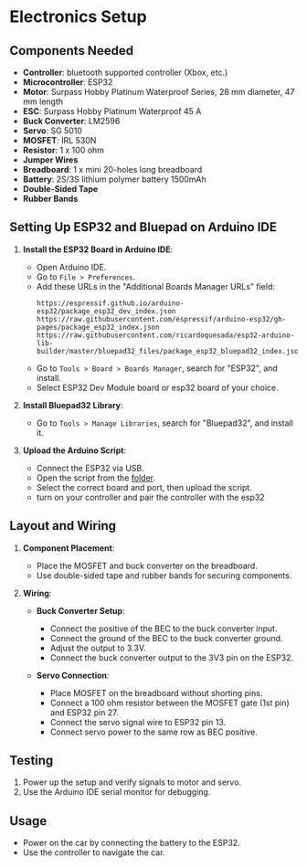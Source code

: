 # Electronics Setup

## Components Needed
- **Controller**: bluetooth supported controller (Xbox, etc.)
- **Microcontroller**: ESP32
- **Motor**: Surpass Hobby Platinum Waterproof Series, 28 mm diameter, 47 mm length
- **ESC**: Surpass Hobby Platinum Waterproof 45 A
- **Buck Converter**: LM2596
- **Servo**: SG 5010
- **MOSFET**: IRL 530N
- **Resistor**: 1 x 100 ohm
- **Jumper Wires**
- **Breadboard**: 1 x mini 20-holes long breadboard
- **Battery**: 2S/3S lithium polymer battery 1500mAh
- **Double-Sided Tape**
- **Rubber Bands**

## Setting Up ESP32 and Bluepad on Arduino IDE
1. **Install the ESP32 Board in Arduino IDE**:
   - Open Arduino IDE.
   - Go to `File > Preferences`.
   - Add these URLs in the "Additional Boards Manager URLs" field:
     ```
     https://espressif.github.io/arduino-esp32/package_esp32_dev_index.json
     https://raw.githubusercontent.com/espressif/arduino-esp32/gh-pages/package_esp32_index.json
     https://raw.githubusercontent.com/ricardoquesada/esp32-arduino-lib-builder/master/bluepad32_files/package_esp32_bluepad32_index.json
     ```
   - Go to `Tools > Board > Boards Manager`, search for "ESP32", and install.
   - Select ESP32 Dev Module board or esp32 board of your choice.

2. **Install Bluepad32 Library**:
   - Go to `Tools > Manage Libraries`, search for "Bluepad32", and install it.

3. **Upload the Arduino Script**:
   - Connect the ESP32 via USB.
   - Open the script from the [folder](./Electronics/Arduino).
   - Select the correct board and port, then upload the script.
   - turn on your controller and pair the controller with the esp32
## Layout and Wiring
1. **Component Placement**:
   - Place the MOSFET and buck converter on the breadboard.
   - Use double-sided tape and rubber bands for securing components.

2. **Wiring**:
   - **Buck Converter Setup**:
     - Connect the positive of the BEC to the buck converter input.
     - Connect the ground of the BEC to the buck converter ground.
     - Adjust the output to 3.3V.
     - Connect the buck converter output to the 3V3 pin on the ESP32.

   - **Servo Connection**:
     - Place MOSFET on the breadboard without shorting pins.
     - Connect a 100 ohm resistor between the MOSFET gate (1st pin) and ESP32 pin 27.
     - Connect the servo signal wire to ESP32 pin 13.
     - Connect servo power to the same row as BEC positive.

## Testing
1. Power up the setup and verify signals to motor and servo.
2. Use the Arduino IDE serial monitor for debugging.

## Usage
- Power on the car by connecting the battery to the ESP32.
- Use the controller to navigate the car.
